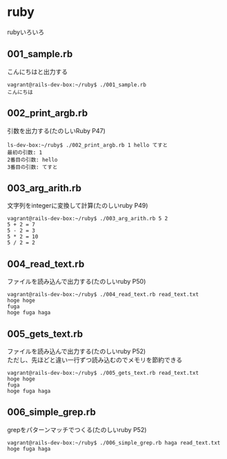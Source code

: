 ruby
====

rubyいろいろ

## 001_sample.rb
こんにちはと出力する
```
vagrant@rails-dev-box:~/ruby$ ./001_sample.rb 
こんにちは
```

## 002_print_argb.rb
引数を出力する(たのしいRuby P47)
```
ls-dev-box:~/ruby$ ./002_print_argb.rb 1 hello てすと
最初の引数: 1
2番目の引数: hello
3番目の引数: てすと
```

## 003_arg_arith.rb
文字列をintegerに変換して計算(たのしいruby P49)
```
vagrant@rails-dev-box:~/ruby$ ./003_arg_arith.rb 5 2
5 + 2 = 7
5 - 2 = 3
5 * 2 = 10
5 / 2 = 2
```

## 004_read_text.rb
ファイルを読み込んで出力する(たのしいruby P50)
```
vagrant@rails-dev-box:~/ruby$ ./004_read_text.rb read_text.txt 
hoge hoge
fuga
hoge fuga haga
```

## 005_gets_text.rb
ファイルを読み込んで出力する(たのしいruby P52)  
ただし、先ほどと違い一行ずつ読み込むのでメモリを節約できる
```
vagrant@rails-dev-box:~/ruby$ ./005_gets_text.rb read_text.txt 
hoge hoge
fuga
hoge fuga haga
```

## 006_simple_grep.rb
grepをパターンマッチでつくる(たのしいruby P52)  
```
vagrant@rails-dev-box:~/ruby$ ./006_simple_grep.rb haga read_text.txt 
hoge fuga haga
```
